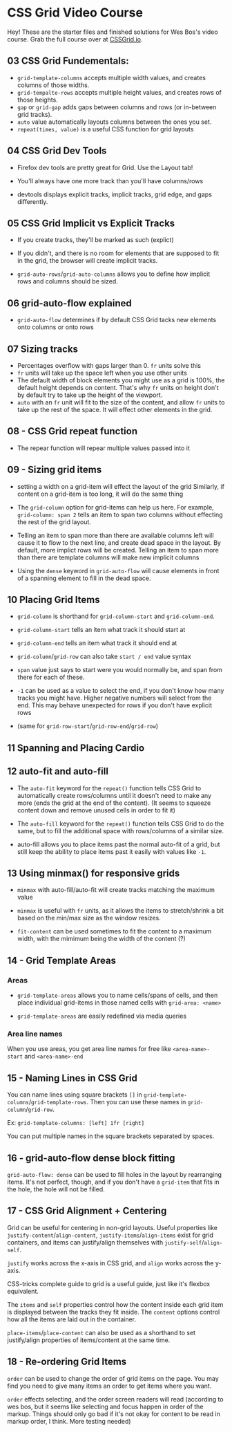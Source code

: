 # CSS Grid Video Course

Hey! These are the starter files and finished solutions for Wes Bos's video course. Grab the full course over at [CSSGrid.io](https://CSSGrid.io).

## 03 CSS Grid Fundementals:

- `grid-template-columns` accepts multiple width values, and creates columns of those widths.
- `grid-tempalte-rows` accepts multiple height values, and creates rows of those heights.
- `gap` or `grid-gap` adds gaps between columns and rows (or in-between grid tracks).
- `auto` value automatically layouts columns between the ones you set.
- `repeat(times, value)` is a useful CSS function for grid layouts

## 04 CSS Grid Dev Tools

- Firefox dev tools are pretty great for Grid. Use the Layout tab!

- You'll always have one more track than you'll have columns/rows

- devtools displays explicit tracks, implicit tracks, grid edge, and gaps differently.

## 05 CSS Grid Implicit vs Explicit Tracks

- If you create tracks, they'll be marked as such (explict)

- If you didn't, and there is no room for elements that are supposed to fit in the grid, the browser will create implicit tracks.

- `grid-auto-rows`/`grid-auto-columns` allows you to define how implicit rows and columns should be sized.

## 06 grid-auto-flow explained

- `grid-auto-flow` determines if by default CSS Grid tacks new elements onto columns or onto rows

## 07 Sizing tracks

- Percentages overflow with gaps larger than 0. `fr` units solve this
- `fr` units will take up the space left when you use other units
- The default width of block elements you might use as a grid is 100%, the default height depends on content. That's why `fr` units on height don't by default try to take up the height of the viewport.
- `auto` with an `fr` unit will fit to the size of the content, and allow `fr` units to take up the rest of the space. It will effect other elements in the grid.

## 08 - CSS Grid repeat function

- The repear function will repear multiple values passed into it

## 09 - Sizing grid items

- setting a width on a grid-item will effect the layout of the grid Similarly, if content on a grid-item is too long, it will do the same thing

- The `grid-column` option for grid-items can help us here. For example, `grid-column: span 2` tells an item to span two columns without effecting the rest of the grid layout.

- Telling an item to span more than there are available columns left will cause it to flow to the next line, and create dead space in the layout. By default, more implict rows will be created. Telling an item to span more than there are template columns will make new implicit columns

- Using the `dense` keyword in `grid-auto-flow` will cause elements in front of a spanning element to fill in the dead space.

## 10 Placing Grid Items

- `grid-column` is shorthand for `grid-column-start` and `grid-column-end`.

- `grid-column-start` tells an item what track it should start at
- `grid-column-end` tells an item what track it should end at
- `grid-column`/`grid-row` can also take `start / end` value syntax
- `span` value just says to start were you would normally be, and span from there for each of these.
- `-1` can be used as a value to select the end, if you don't know how many tracks you might have. Higher negative numbers will select from the end. This may behave unexpected for rows if you don't have explicit rows
- (same for `grid-row-start`/`grid-row-end`/`grid-row`)

## 11 Spanning and Placing Cardio

## 12 auto-fit and auto-fill

- The `auto-fit` keyword for the `repeat()` function tells CSS Grid to automatically create rows/columns until it doesn't need to make any more (ends the grid at the end of the content).
  (It seems to squeeze content down and remove unused cells in order to fit it)
- The `auto-fill` keyword for the `repeat()` function tells CSS Grid to do the same, but to fill the additional space with rows/columns of a similar size.

- auto-fill allows you to place items past the normal auto-fit of a grid, but still keep the ability to place items past it easily with values like `-1`.

## 13 Using minmax() for responsive grids

- `minmax` with auto-fill/auto-fit will create tracks matching the maximum value

- `minmax` is useful with `fr` units, as it allows the items to stretch/shrink a bit based on the min/max size as the window resizes.

- `fit-content` can be used sometimes to fit the content to a maximum width, with the mimimum being the width of the content (?)

## 14 - Grid Template Areas

### Areas

- `grid-template-areas` allows you to name cells/spans of cells, and then place individual grid-items in those named cells with `grid-area: <name>`

- `grid-template-areas` are easily redefined via media queries

### Area line names

When you use areas, you get area line names for free like `<area-name>-start` and `<area-name>-end`

## 15 - Naming Lines in CSS Grid

You can name lines using square brackets `[]` in `grid-template-columns`/`grid-template-rows`. Then you can use these names in `grid-column`/`grid-row`.

Ex: `grid-template-columns: [left] 1fr [right]`

You can put multiple names in the square brackets separated by spaces.

## 16 - grid-auto-flow dense block fitting

`grid-auto-flow: dense` can be used to fill holes in the layout by rearranging items. It's not perfect, though, and if you don't have a `grid-item` that fits in the hole, the hole will not be filled.

## 17 - CSS Grid Alignment + Centering

Grid can be useful for centering in non-grid layouts. Useful properties like `justify-content`/`align-content`, `justify-items`/`align-items` exist for grid containers, and items can justify/align themselves with `justify-self`/`align-self`.

`justify` works across the x-axis in CSS grid, and `align` works across the y-axis.

CSS-tricks complete guide to grid is a useful guide, just like it's flexbox equivalent.

The `items` and `self` properties control how the content inside each grid item is displayed between the tracks they fit inside. The `content` options control how all the items are laid out in the container.

`place-items`/`place-content` can also be used as a shorthand to set justify/align properties of items/content at the same time.

## 18 - Re-ordering Grid Items

`order` can be used to change the order of grid items on the page. You may find you need to give many items an order to get items where you want.

`order` effects selecting, and the order screen readers will read (according to wes bos, but it seems like selecting and focus happen in order of the markup. Things should only go bad if it's not okay for content to be read in markup order, I think. More testing needed)
